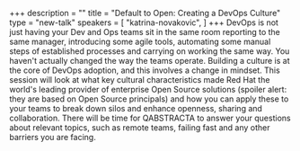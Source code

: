 +++
description = ""
title = "Default to Open: Creating a DevOps Culture"
type = "new-talk"
speakers = [
        "katrina-novakovic",
]
+++
DevOps is not just having your Dev and Ops teams sit in the same room reporting to the same manager, introducing some agile tools, automating some manual steps of established processes and carrying on working the same way. You haven't actually changed the way the teams operate. Building a culture is at the core of DevOps adoption, and this involves a change in mindset. This session will look at what key cultural characteristics made Red Hat the world's leading provider of enterprise Open Source solutions (spoiler alert: they are based on Open Source principals) and how you can apply these to your teams to break down silos and enhance openness, sharing and collaboration. There will be time for QABSTRACTA to answer your questions about relevant topics, such as remote teams, failing fast and any other barriers you are facing.